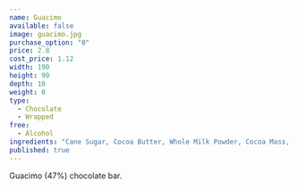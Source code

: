 ```yaml
---
name: Guacimo
available: false
image: guacimo.jpg
purchase_option: "0"
price: 2.8
cost_price: 1.12
width: 190
height: 90
depth: 10
weight: 0
type: 
  - Chocolate
  - Wrapped
free: 
  - Alcohol
ingredients: "Cane Sugar, Cocoa Butter, Whole Milk Powder, Cocoa Mass, Cocoa Solids 47%, Milk Solids 18%"
published: true
---
```

Guacimo (47%) chocolate bar.